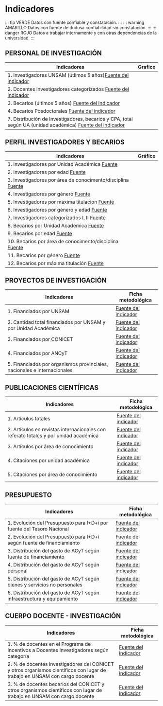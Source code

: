# Indicadores

::: tip VERDE
Datos con fuente confiable y constatación.
:::
::: warning AMARILLO
Datos con fuente de dudosa confiabilidad sin constatación.
:::
::: danger ROJO
Datos a trabajar internamente y con otras dependencias de la universidad.
:::

## PERSONAL DE INVESTIGACIÓN

| Indicadores                                                                                                                                                                                                                  | Grafico                                                                                                                                                        |
| ---------------------------------------------------------------------------------------------------------------------------------------------------------------------------------------------------------------------------- | -------------------------------------------------------------------------------------------------------------------------------------------------------------- |
| <div class="amarillo"></div> 1. Investigadores UNSAM (útlimos 5 años)<a href="./InvestigadoresUnsam(ultimos5anos).pdf" target="_blank">Fuente del indicador</a>                                                              |                                                                                                                                                                |
| <div class="verde"></div> 2. Docentes investigadores categorizados <a href="./docentes-investigadores-categorizados.pdf" target="_blank"> Fuente del indicador</a>                                                           | <GChart type="BarChart" :data="categorizados" :options="opcionescategorizados"/>                                                                               |
| <div class="amarillo"></div> 3. Becarios (últimos 5 años) <a href="<./becariosUnsam(ultimos5anos).pdf" target="_blank">Fuente del indicador</a>                                                                              |                                                                                                                                                                |
| <div class="rojo"></div> 4. Becarios Posdoctorales <a href="./becariosposdoctorales.pdf" target="_blank">Fuente del indicador</a>                                                                                            |                                                                                                                                                                |
| <div class="verde"></div> 7. Distribución de Investigadores, becarios y CPA, total según UA (unidad académica) <a href="./distribuciondeinvestigadoresbecariosycpatotalsegunua.pdf" target="_blank">Fuente del indicador</a> | <GChart type="BarChart" :data="distribucionDeInvestigadoresBecariosyCpaTotalSegunUa" :options="opcionesDistribucionDeInvestigadoresBecariosyCpaTotalSegunUa"/> |

## PERFIL INVESTIGADORES Y BECARIOS

| Indicadores                                                                                                                                                              | Gráfico                                                                                                        |
| ------------------------------------------------------------------------------------------------------------------------------------------------------------------------ | -------------------------------------------------------------------------------------------------------------- |
| <div class="verde"></div> 1. Investigadores por Unidad Académica <a href="./investigadoresporunidadacademica.pdf" target="_blank"> Fuente </a>                           |                                                                                                                |
| <div class="verde"></div> 2. Investigadores por edad <a href="./investigadoresporedad.pdf" target="_blank">Fuente </a>                                                   |                                                                                                                |
| <div class="verde"></div> 3. Investigadores por área de conocimento/disciplina <a href="./investigadoresporareadeconocimientodisciplina.pdf" target="_blank">Fuente </a> |                                                                                                                |
| <div class="verde"></div> 4. Investigadores por género <a href="./investigadoresporgenero.pdf" target="_blank">Fuente </a>                                               |                                                                                                                |
| <div class="verde"></div> 5. Investigadores por máxima titulación <a href="./investigadorespormaximatitulacion.pdf" target="_blank">Fuente </a>                          |                                                                                                                |
| <div class="verde"></div> 6. Investigadores por género y edad <a href="./investigadoresporgeneroyedad.pdf" target="_blank">Fuente </a>                                   | <GChart type="BarChart" :data="InvestigadoresPorGeneroyEdad" :options="opcionesInvestigadoresPorGeneroyEdad"/> |
| <div class="verde"></div> 7. Investigadores categorizados I, II <a href="./investigadorescategorizadosIyII.pdf" target="_blank">Fuente </a>                              |                                                                                                                |
| <div class="verde"></div> 8. Becarios por Unidad Académica <a href="./becariosporunidadacademica.pdf" target="_blank">Fuente </a>                                        |                                                                                                                |
| <div class="verde"></div> 9. Becarios por edad <a href="./becariosporedad.pdf" target="_blank">Fuente </a>                                                               |                                                                                                                |
| <div class="verde"></div> 10. Becarios por área de conocimento/disciplina <a href="./becariosporareadeconocimiento.pdf" target="_blank">Fuente </a>                      |                                                                                                                |
| <div class="verde"></div> 11. Becarios por género <a href="./becariosporgenero.pdf" target="_blank">Fuente </a>                                                          |                                                                                                                |
| <div class="verde"></div> 12. Becarios por máxima titulación <a href="./becariospormaximatitulacion.pdf" target="_blank">Fuente </a>                                     |                                                                                                                |

## PROYECTOS DE INVESTIGACIÓN

| Indicadores                                                                                       | Ficha metodológica                                                                                                 |
| ------------------------------------------------------------------------------------------------- | ------------------------------------------------------------------------------------------------------------------ |
| <div class="verde"></div> 1. Financiados por UNSAM                                                | <a href="./proyectosdeinvestigaciónfinanciadosporunsam.pdf" target="_blank">Fuente del indicador</a>               |
| <div class="verde"></div> 2. Cantidad total financiados por UNSAM y por Unidad Académica          | <a href="./publicaciones-por-unidad-academica.pdf" target="_blank">Fuente del indicador</a>                        |
| <div class="amarillo"></div> 3. Financiados por CONICET                                           | <a href="./proyectosdeinvestigaciónfinanciadosporconicetancyptyotros.pdf" target="_blank">Fuente del indicador</a> |
| <div class="amarillo"></div> 4. Financiados por ANCyT                                             | <a href="./financiadosporagencia.pdf" target="_blank">Fuente del indicador</a>                                     |
| <div class="rojo"></div> 5. Financiados por organismos provinciales, nacionales e internacionales | <a href="./financiadosporopnei.pdf" target="_blank">Fuente del indicador</a>                                       |

## PUBLICACIONES CIENTÍFICAS

| Indicadores                                                                                                    | Ficha metodológica                                                                           |
| -------------------------------------------------------------------------------------------------------------- | -------------------------------------------------------------------------------------------- |
| <div class="verde"></div> 1. Artículos totales                                                                 | <a href="./Articulostotales.pdf" target="_blank">Fuente del indicador</a>                    |
| <div class="verde"></div> 2. Artículos en revistas internacionales con referato totales y por unidad académica | <a href="./articulos-por-unidad-academica.pdf" target="_blank">Fuente del indicador</a>      |
| <div class="verde"></div> 3. Artículos por área de conocimiento                                                | <a href="./articulos-por-area-de-conocimiento.pdf" target="_blank">Fuente del indicador</a>  |
| <div class="verde"></div> 4. Citaciones por unidad académica                                                   | <a href="./citaciones-por-unidad-academica.pdf" target="_blank">Fuente del indicador</a>     |
| <div class="verde"></div> 5. Citaciones por área de conocimiento                                               | <a href="./citaciones-por-area-de-conocimiento.pdf" target="_blank">Fuente del indicador</a> |

## PRESUPUESTO

| Indicadores                                                                                       | Ficha metodológica                                                                                              |
| ------------------------------------------------------------------------------------------------- | --------------------------------------------------------------------------------------------------------------- |
| <div class="rojo"></div> 1. Evolución del Presupuesto para I+D+i por fuente del Tesoro Nacional   | <a href="./presupuesto-i-d-i-tesoro-nacional.pdf" target="_blank">Fuente del indicador</a>                      |
| <div class="rojo"></div> 2. Evolución del Presupuesto para I+D+i según fuente de financiamiento   | <a href="./presupuesto-i-d-i-fuente-financiamiento.pdf" target="_blank">Fuente del indicador</a>                |
| <div class="rojo"></div> 3. Distribución del gasto de ACyT según fuente de financiamiento         | <a href="./distribucion-gasto-acyt-fuente-financiamiento.pdf" target="_blank">Fuente del indicador</a>          |
| <div class="rojo"></div> 4. Distribución del gasto de ACyT según personal                         | <a href="./distribucion-gasto-acyt-presonal.pdf" target="_blank">Fuente del indicador</a>                       |
| <div class="rojo"></div> 5. Distribución del gasto de ACyT según bienes y servicios no personales | <a href="./distribucion-gasto-acyt-bienes-servicios-no-personales.pdf" target="_blank">Fuente del indicador</a> |
| <div class="rojo"></div> 6. Distribución del gasto de ACyT según infraestructura y equipamiento   | <a href="./distribucion-gasto-acyt-infraestructurta-equipamiento.pdf" target="_blank">Fuente del indicador</a>  |

## CUERPO DOCENTE - INVESTIGACIÓN

| Indicadores                                                                                                                                          | Ficha metodológica                                                                                                                   |
| ---------------------------------------------------------------------------------------------------------------------------------------------------- | ------------------------------------------------------------------------------------------------------------------------------------ |
| <div class="verde"></div> 1. % de docentes en el Programa de Incentivos a Docentes Investigadores según categoría                                    | <a href="./cantidad-docentes-programa-incentivos-por-categoria.pdf" target="_blank">Fuente del indicador</a>                         |
| <div class="verde"></div> 2. % de docentes investigadores del CONICET y otros organismos científicos con lugar de trabajo en UNSAM con cargo docente | <a href="./porcentajedeinvestigadoresconicetconcargodocente.pdf" target="_blank">Fuente del indicador</a>                            |
| <div class="verde"></div> 3. % de docentes becarios del CONICET y otros organismos científicos con lugar de trabajo en UNSAM con cargo docente       | <a href="./docente-becarios-conicet-otros-con-lugar-de-trabajo-unsam-con-cargo-docente.pdf" target="_blank">Fuente del indicador</a> |

<script>
import Vue from 'vue'
import VueGoogleCharts from 'vue-google-charts'
import { GChart } from 'vue-google-charts'
import './indicadores.css'
import * as data from './indicadores.js'
Vue.use(VueGoogleCharts)
export default {
  components: {
    GChart
  },
  data: () => data.data
  }
</script>
